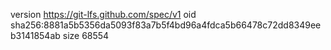 version https://git-lfs.github.com/spec/v1
oid sha256:8881a5b5356da5093f83a7b5f4bd96a4fdca5b66478c72dd8349eeb3141854ab
size 68554
